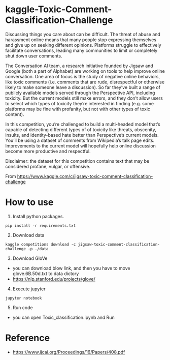 # kaggle-Toxic-Comment-Classification-Challenge

Discussing things you care about can be difficult. The threat of abuse and harassment online means that many people stop expressing themselves and give up on seeking different opinions. Platforms struggle to effectively facilitate conversations, leading many communities to limit or completely shut down user comments.

The Conversation AI team, a research initiative founded by Jigsaw and Google (both a part of Alphabet) are working on tools to help improve online conversation. One area of focus is the study of negative online behaviors, like toxic comments (i.e. comments that are rude, disrespectful or otherwise likely to make someone leave a discussion). So far they’ve built a range of publicly available models served through the Perspective API, including toxicity. But the current models still make errors, and they don’t allow users to select which types of toxicity they’re interested in finding (e.g. some platforms may be fine with profanity, but not with other types of toxic content).

In this competition, you’re challenged to build a multi-headed model that’s capable of detecting different types of of toxicity like threats, obscenity, insults, and identity-based hate better than Perspective’s current models. You’ll be using a dataset of comments from Wikipedia’s talk page edits. Improvements to the current model will hopefully help online discussion become more productive and respectful.

Disclaimer: the dataset for this competition contains text that may be considered profane, vulgar, or offensive.

From https://www.kaggle.com/c/jigsaw-toxic-comment-classification-challenge

How to use
=================================================================
1. Install python packages.
  ```  
  pip install -r requirements.txt
  ```
  
2. Download data
  ```
  kaggle competitions download -c jigsaw-toxic-comment-classification-challenge -p ./data
  ```
3. Download GloVe
  - you can download blow link, and then you have to move glove.6B.50d.txt to data dictory
  - https://nlp.stanford.edu/projects/glove/
  
4. Execute jupyter
  ```
  jupyter notebook
  ```

5. Run code 
  - you can open Toxic_classification.ipynb and Run
  
Reference
=================================================================
- https://www.ijcai.org/Proceedings/16/Papers/408.pdf
